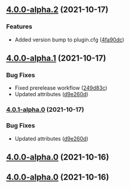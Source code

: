 ## [4.0.0-alpha.2](https://github.com/godot-escoria/escoria-game-template/compare/v0.0.0...v4.0.0-alpha.2) (2021-10-17)


### Features

* Added version bump to plugin.cfg ([4fa90dc](https://github.com/godot-escoria/escoria-game-template/commit/4fa90dc663532d99488a3f37aa474b92dac04cda))



## [4.0.0-alpha.1](https://github.com/godot-escoria/escoria-game-template/compare/v0.0.0...v4.0.0-alpha.1) (2021-10-17)


### Bug Fixes

* Fixed prerelease workflow ([249d83c](https://github.com/godot-escoria/escoria-game-template/commit/249d83c558e6e1f42ac79f76dc59d34d88567f6d))
* Updated attributes ([d9e260d](https://github.com/godot-escoria/escoria-game-template/commit/d9e260d298cbd4bc1a032931b5cb1d19a149ccf6))



### [4.0.1-alpha.0](https://github.com/godot-escoria/escoria-game-template/compare/v0.0.0...v4.0.1-alpha.0) (2021-10-17)


### Bug Fixes

* Updated attributes ([d9e260d](https://github.com/godot-escoria/escoria-game-template/commit/d9e260d298cbd4bc1a032931b5cb1d19a149ccf6))



## [4.0.0-alpha.0](https://github.com/godot-escoria/escoria-game-template/compare/v0.0.0...v4.0.0-alpha.0) (2021-10-16)



## [4.0.0-alpha.0](https://github.com/godot-escoria/escoria-game-template/compare/v0.0.0...v4.0.0-alpha.0) (2021-10-16)
